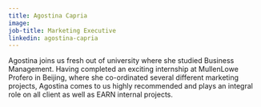 ```yaml
---
title: Agostina Capria
image:
job-title: Marketing Executive
linkedin: agostina-capria
---
```


Agostina joins us fresh out of university where she studied Business Management. Having completed an exciting internship at MullenLowe Profero in Beijing, where she co-ordinated several different marketing projects, Agostina comes to us highly recommended and plays an integral role on all client as well as EARN internal projects.